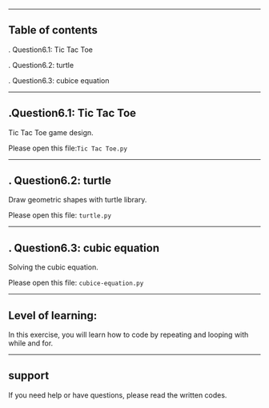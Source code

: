 
---
## Table of contents

 . Question6.1: Tic Tac Toe

 . Question6.2: turtle

 . Question6.3: cubice equation


 
 

---
## .Question6.1: Tic Tac Toe
  
  Tic Tac Toe game design.

  Please open this file:```Tic Tac Toe.py```

---
## . Question6.2: turtle
  
  Draw geometric shapes with turtle library.

  Please open this file: ```turtle.py```

---
## . Question6.3: cubic equation
  
  Solving the cubic equation.

  Please open this file: ```cubice-equation.py```


---
## Level of learning:
In this exercise, you will learn how to code by repeating and looping with while and for.

---
## support
If you need help or have questions, please read the written codes.
